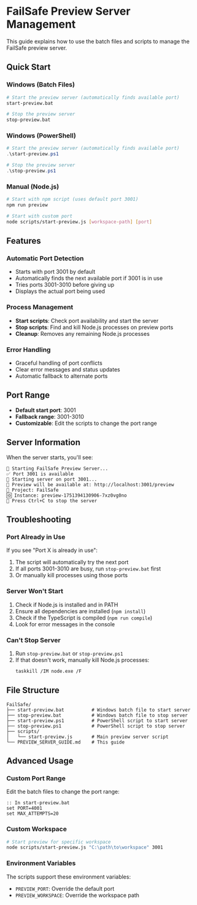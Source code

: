 # FailSafe Preview Server Management

This guide explains how to use the batch files and scripts to manage the FailSafe preview server.

## Quick Start

### Windows (Batch Files)
```bash
# Start the preview server (automatically finds available port)
start-preview.bat

# Stop the preview server
stop-preview.bat
```

### Windows (PowerShell)
```powershell
# Start the preview server (automatically finds available port)
.\start-preview.ps1

# Stop the preview server
.\stop-preview.ps1
```

### Manual (Node.js)
```bash
# Start with npm script (uses default port 3001)
npm run preview

# Start with custom port
node scripts/start-preview.js [workspace-path] [port]
```

## Features

### Automatic Port Detection
- Starts with port 3001 by default
- Automatically finds the next available port if 3001 is in use
- Tries ports 3001-3010 before giving up
- Displays the actual port being used

### Process Management
- **Start scripts**: Check port availability and start the server
- **Stop scripts**: Find and kill Node.js processes on preview ports
- **Cleanup**: Removes any remaining Node.js processes

### Error Handling
- Graceful handling of port conflicts
- Clear error messages and status updates
- Automatic fallback to alternate ports

## Port Range
- **Default start port**: 3001
- **Fallback range**: 3001-3010
- **Customizable**: Edit the scripts to change the port range

## Server Information
When the server starts, you'll see:
```
🚀 Starting FailSafe Preview Server...
✅ Port 3001 is available
🎯 Starting server on port 3001...
📱 Preview will be available at: http://localhost:3001/preview
🎯 Project: FailSafe
🆔 Instance: preview-1751394130906-7xz0vg0no
🔄 Press Ctrl+C to stop the server
```

## Troubleshooting

### Port Already in Use
If you see "Port X is already in use":
1. The script will automatically try the next port
2. If all ports 3001-3010 are busy, run `stop-preview.bat` first
3. Or manually kill processes using those ports

### Server Won't Start
1. Check if Node.js is installed and in PATH
2. Ensure all dependencies are installed (`npm install`)
3. Check if the TypeScript is compiled (`npm run compile`)
4. Look for error messages in the console

### Can't Stop Server
1. Run `stop-preview.bat` or `stop-preview.ps1`
2. If that doesn't work, manually kill Node.js processes:
   ```bash
   taskkill /IM node.exe /F
   ```

## File Structure
```
FailSafe/
├── start-preview.bat          # Windows batch file to start server
├── stop-preview.bat           # Windows batch file to stop server
├── start-preview.ps1          # PowerShell script to start server
├── stop-preview.ps1           # PowerShell script to stop server
├── scripts/
│   └── start-preview.js       # Main preview server script
└── PREVIEW_SERVER_GUIDE.md    # This guide
```

## Advanced Usage

### Custom Port Range
Edit the batch files to change the port range:
```batch
:: In start-preview.bat
set PORT=4001
set MAX_ATTEMPTS=20
```

### Custom Workspace
```bash
# Start preview for specific workspace
node scripts/start-preview.js "C:\path\to\workspace" 3001
```

### Environment Variables
The scripts support these environment variables:
- `PREVIEW_PORT`: Override the default port
- `PREVIEW_WORKSPACE`: Override the workspace path 